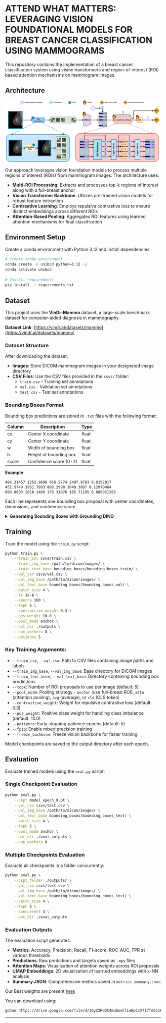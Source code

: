 # ATTEND WHAT MATTERS: LEVERAGING VISION FOUNDATIONAL MODELS FOR BREAST CANCER CLASSIFICATION USING MAMMOGRAMS

This repository contains the implementation of a breast cancer classification system using vision transformers and region-of-interest (ROI) based attention mechanisms on mammogram images.

## Architecture

![Architecture Diagram](assets/architecture.png)

Our approach leverages vision foundation models to process multiple regions of interest (ROIs) from mammogram images. The architecture uses:
- **Multi-ROI Processing**: Extracts and processes top-k regions of interest along with a full-breast anchor
- **Vision Transformer Backbone**: Utilizes pre-trained vision models for robust feature extraction
- **Contrastive Learning**: Employs repulsive contrastive loss to ensure distinct embeddings across different ROIs
- **Attention-Based Pooling**: Aggregates ROI features using learned attention mechanisms for final classification

## Environment Setup

Create a conda environment with Python 3.12 and install dependencies:

```bash
# Create conda environment
conda create -n unibcd python=3.12 -y
conda activate unibcd

# Install requirements
pip install -r requirements.txt
```


## Dataset

This project uses the **VinDr-Mammo** dataset, a large-scale benchmark dataset for computer-aided diagnosis in mammography.

**Dataset Link**: [https://vindr.ai/datasets/mammo](https://vindr.ai/datasets/mammo)

### Dataset Structure

After downloading the dataset:
- **Images**: Store DICOM mammogram images in your designated image directory
- **CSV Files**: Use the CSV files provided in the `csvs/` folder:
  - `train.csv` - Training set annotations
  - `val.csv` - Validation set annotations  
  - `test.csv` - Test set annotations

### Bounding Boxes Format

Bounding box predictions are stored in `.txt` files with the following format:

| Column | Description | Type |
|--------|-------------|------|
| cx | Center X coordinate | float |
| cy | Center Y coordinate | float |
| w | Width of bounding box | float |
| h | Height of bounding box | float |
| score | Confidence score (0-1) | float |

**Example**:
```
484.21457 1252.9696 956.2774 2497.9783 0.8152017
451.5749 1951.7893 888.2998 1049.3607 0.12970464
890.8803 2018.1466 170.31876 185.71185 0.089921385
```

Each line represents one bounding box proposal with center coordinates, dimensions, and confidence score.

<details>
<summary><b>Generating Bounding Boxes with Grounding DINO</b></summary>

To generate bounding box proposals for your mammogram images using Grounding DINO:

### 1. Install Grounding DINO

Ensure you have `nvcc` installed and ```echo $CUDA_HOME```
outputs path to nvcc

```bash
# Clone the Grounding DINO repository
git clone https://github.com/IDEA-Research/GroundingDINO.git
cd GroundingDINO

micromamba create -n gdino python=3.12
pip install setuptools==68.0.0 wheel==0.41.2
pip install torch torchvision
```

Apply the patch inside the GroundingDINO repository:
[assets/gdino.patch](assets/gdino.patch)


```bash
# copy patch into the GroundingDINO repo 

# preview and check
git apply --stat gdino.patch
git apply --check gdino.patch

# apply the patch
git apply gdino.patch

# if git apply fails, manually inspect and apply the patch


#install gdino
pip install -e .
```

### 2. Running Inference

Download pre-trained weights
```bash
mkdir weights
cd weights
wget -q https://github.com/IDEA-Research/GroundingDINO/releases/download/v0.1.0-alpha/groundingdino_swint_ogc.pth
cd ..

python3 run.py
```

Edit the `INPUT_FOLDER_PATH` `OUTPUT_FOLDER_PATH` and `CSV_PATH` inside the GroundingDINO/run.py file 




</details>

## Training

Train the model using the `train.py` script:

```bash
python train.py \
    --train_csv csvs/train.csv \
    --train_img_base /path/to/dicom/images/ \
    --train_text_base bounding_boxes/bounding_boxes_train/ \
    --val_csv csvs/val.csv \
    --val_img_base /path/to/dicom/images/ \
    --val_text_base bounding_boxes/bounding_boxes_val/ \
    --batch_size 4 \
    --lr 1e-6 \
    --epochs 100 \
    --topk 5 \
    --contrastive_weight 0.3 \
    --pos_weight 10.0 \
    --pool_mode anchor \
    --out_dir ./outputs \
    --num_workers 8 \
    --patience 5
```

### Key Training Arguments:

- `--train_csv`, `--val_csv`: Path to CSV files containing image paths and labels
- `--train_img_base`, `--val_img_base`: Base directory for DICOM images
- `--train_text_base`, `--val_text_base`: Directory containing bounding box predictions
- `--topk`: Number of ROI proposals to use per image (default: 5)
- `--pool_mode`: Pooling strategy - `anchor` (use full-breast ROI), `attn` (attention pooling), `avg` (average), or `cls` (CLS token)
- `--contrastive_weight`: Weight for repulsive contrastive loss (default: 0.3)
- `--pos_weight`: Positive class weight for handling class imbalance (default: 10.0)
- `--patience`: Early stopping patience epochs (default: 5)
- `--fp16`: Enable mixed precision training
- `--freeze_backbone`: Freeze vision backbone for faster training

Model checkpoints are saved to the output directory after each epoch.

## Evaluation

Evaluate trained models using the `eval.py` script:

### Single Checkpoint Evaluation

```bash
python eval.py \
    --ckpt model_epoch_9.pt \
    --val_csv csvs/test.csv \
    --val_img_base /path/to/dicom/images/ \
    --val_text_base bounding_boxes/bounding_boxes_test/ \
    --batch_size 4 \
    --topk 5 \
    --pool_mode anchor \
    --out_dir ./eval_outputs \
    --num_workers 8
```

### Multiple Checkpoints Evaluation

Evaluate all checkpoints in a folder concurrently:

```bash
python eval.py \
    --ckpt_folder ./outputs/ \
    --val_csv csvs/test.csv \
    --val_img_base /path/to/dicom/images/ \
    --val_text_base bounding_boxes/bounding_boxes_test/ \
    --batch_size 4 \
    --topk 5 \
    --concurrent 4 \
    --out_dir ./eval_outputs
```

### Evaluation Outputs

The evaluation script generates:
- **Metrics**: Accuracy, Precision, Recall, F1-score, ROC-AUC, FPR at various thresholds
- **Predictions**: Raw predictions and targets saved as `.npy` files
- **Attention Maps**: Visualization of attention weights across ROI proposals
- **UMAP Embeddings**: 2D visualization of learned embeddings with k-NN analysis
- **Summary JSON**: Comprehensive metrics saved in `metrics_summary.json`

Our Best weights are present [here](https://drive.google.com/file/d/1QyZ2KG2C4muGowClLoHpCzX717TdDz18/view?usp=sharing)

You can download using:
```bash
gdown https://drive.google.com/file/d/1QyZ2KG2C4muGowClLoHpCzX717TdDz18/view?usp=sharing --fuzzy
```

---

